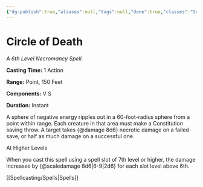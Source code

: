 ```yaml
---
{"dg-publish":true,"aliases":null,"tags":null,"done":true,"classes":"Sorcerer, Warlock, Wizard,","spellLevel":6,"school":"Necromancy","source":"PHB","permalink":"/spells/circle-of-death/","dgHomeLink":false,"dgPassFrontmatter":true}
---
```


# Circle of Death
*A 6th Level Necromancy Spell.*

**Casting Time:** 1 Action

**Range:** Point, 150 Feet

**Components:** V S 

**Duration:** Instant

A sphere of negative energy ripples out in a 60-foot-radius sphere from a point within range. Each creature in that area must make a Constitution saving throw. A target takes {@damage 8d6} necrotic damage on a failed save, or half as much damage on a successful one.

At Higher Levels

When you cast this spell using a spell slot of 7th level or higher, the damage increases by {@scaledamage 8d6|6-9|2d6} for each slot level above 6th.

[[Spellcasting/Spells|Spells]]